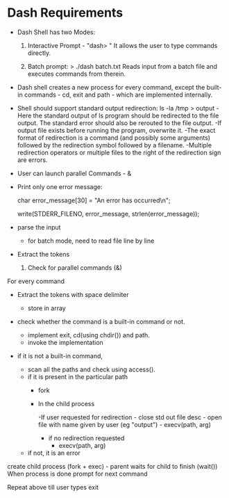 # Dash Requirements

* Dash Shell has two Modes:
	1. Interactive
		Prompt - "dash> "
		It allows the user to type commands directly.


	2. Batch
		prompt: > ./dash batch.txt
		Reads input from a batch file and executes commands from therein.
		
* Dash shell creates a new process for every command, except the built-in commands - cd, exit and path - which are implemented internally.

* Shell should support standard output redirection:
	ls -la /tmp > output
		-Here the standard output of ls program should be redirected to the file output. The standard error should also be rerouted to the file 		output.
		-If output file exists before running the program, overwrite it.
		-The exact format of redirection is a command (and possibly some arguments) followed by the redirection symbol followed by a filename. 			-Multiple redirection operators or multiple files to the right of the redirection sign are errors.

* User can launch parallel Commands - &	

* Print only one error message:
	
	char error_message[30] = "An error has occurred\n";
	
	write(STDERR_FILENO, error_message, strlen(error_message));


- parse the input
	- for batch mode, need to read file line by line

- Extract the tokens
	1. Check for parallel commands (&)
	

For every command	
- Extract the tokens with space delimiter
	- store in array
- check whether the command is a built-in command or not.
	- implement exit, cd(using chdir()) and path.
	- invoke the implementation

- if it is not a built-in command, 	
	- scan all the paths and check using access().
	- if it is present in the particular path
		- fork
		- In the child process
			
			-If user requested for redirection
				- close std out file desc
				- open file with name given by user (eg "output")
				- execv(path, arg)
			- if no redirection requested
				- execv(path, arg)
	- if not, it is an error

create child process (fork + exec)
    - parent waits for child to finish (wait())
When process is done prompt for next command

Repeat above till user types exit




